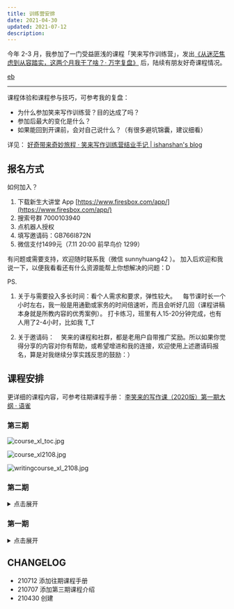 ```yaml
---
title: 训练营安排
date: 2021-04-30
updated: 2021-07-12
description: 
---
```



今年 2-3 月，我参加了一门受益匪浅的课程「笑来写作训练营」，发出[《从迷茫焦虑到从容踏实，这两个月我干了啥？· 万字复盘》](selfedu/review2021Q1) 后，陆续有朋友好奇课程情况。



[eb](_eb_targ_course_xl.md ':include')


---

课程体验和课程参与技巧，可参考我的复盘：

- 为什么参加笑来写作训练营？目的达成了吗？
- 参加后最大的变化是什么？
- 如果能回到开课前，会对自己说什么？（有很多避坑锦囊，建议细看）

详见：
[好奇带来奇妙旅程 · 笑来写作训练营结业手记 | ishanshan's blog](wr/review_course_xl)




## 报名方式


如何加入？
1. 下载新生大讲堂 App‬ [https://www.firesbox.com/app/](https://www.firesbox.com/app/)
2. 搜索号群‬ 7000103940
3. 点机器‬人授权
4. 填写邀请码：GB766I872N
5. 微信支付1499元（7.11 20:00 前早鸟价 1299）




有问题或需要支持，欢迎随时联系我（微信 sunnyhuang42 ）。
加入后欢迎和我说一下，以便我看看还有什么资源能帮上你想解决的问题：D


PS.
1. 关于与需要投入多长时间：看个人需求和要求，弹性较大。
    每节课时长一个小时左右，我一般是用通勤或家务的时间倍速听，而且会听好几回（课程讲稿本身就是所教内容的优秀案例）。
打卡练习，班里有人15-20分钟完成，也有人用了2-4小时，比如我 T_T


2. 关于邀请码：
    笑来的课程和社群，都是老用户自带推广奖励。所以如果你觉得分享的内容对你有帮助，或希望增进和我的连接，欢迎使用上述邀请码报名，算是对我继续分享实践反思的鼓励：）


## 课程安排

更详细的课程内容，可参考往期课程手册：
[李笑来的写作课（2020版）第一期大纲 · 语雀](https://www.yuque.com/box1972/kbiyse/cbto9a_cxc7qd)

### 第三期

![course_xl_toc.jpg](https://ishanshan.zoomquiet.top/share/course_xl_toc.jpg ':size=450')

![course_xl2108.jpg](https://ishanshan.zoomquiet.top/share/course_xl2108.jpg ':size=450')

![writingcourse_xl_2108.jpg](https://ishanshan.zoomquiet.top/share/writingcourse_xl_2108.jpg ':size=450')

### 第二期

<details>
<summary>  点击展开 </summary>

![course_xl.jpg](https://ishanshan.zoomquiet.top/share/course_xl.jpg ':size=450')


![writingcourse_xl_2105.jpg](https://ishanshan.zoomquiet.top/share/writingcourse_xl_2105.jpg ':size=450')

</details>






### 第一期

<details>
<summary> 点击展开  </summary>

![course_xl_toc.jpg](https://ishanshan.zoomquiet.top/share/course_xl_toc.jpg ':size=450')

![writingcourse_xl_2102.png](https://ishanshan.zoomquiet.top/share/writingcourse_xl_2102.png ':size=450')

</details>


## CHANGELOG

- 210712 添加往期课程手册
- 210707 添加第三期课程介绍
- 210430 创建

